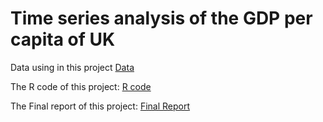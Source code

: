 # Time series analysis of the GDP per capita of UK

Data using in this project [Data](./sss)

The R code of this project: [R code](./final.R)

The Final report of this project: [Final Report](./final.pdf)
